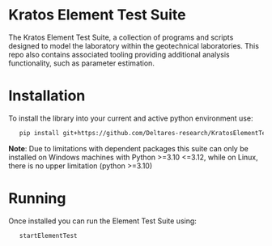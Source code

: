 # Kratos Element Test Suite
The Kratos Element Test Suite, a collection of programs and scripts designed to model the laboratory within the geotechnical laboratories.  This repo also contains associated tooling providing additional analysis functionality, such as parameter estimation.

# Installation
To install the library into your current and active python environment use:
```bash
   pip install git+https://github.com/Deltares-research/KratosElementTestSuite
```
**Note**: Due to limitations with dependent packages this suite can only be installed on Windows machines with Python >=3.10 <=3.12, while on Linux, there is no upper limitation (python >=3.10)

# Running
Once installed you can run the Element Test Suite using:
```bash
   startElementTest
```
